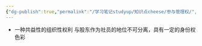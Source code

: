 ```yaml
---
{"dg-publish":true,"permalink":"/学习笔记studyup/知识点cheese/参与管理权/","dgPassFrontmatter":true,"noteIcon":"","created":"2024-07-05T15:58:48.977+08:00","updated":"2024-09-11T11:44:39.648+08:00"}
---
```


- ⼀种共益性的组织性权利
与股东作为社员的地位不可分离，具有⼀定的身份权色彩
